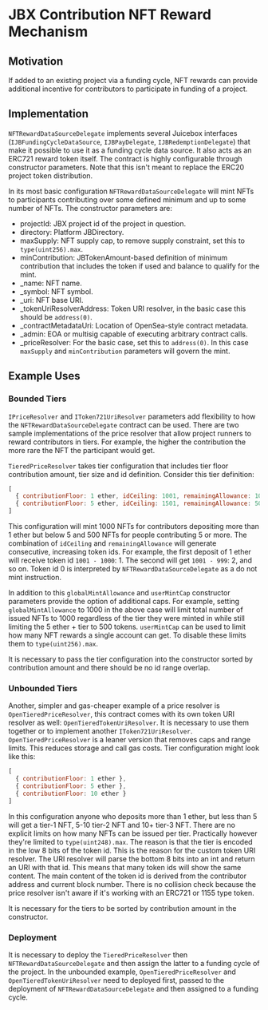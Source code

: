 # JBX Contribution NFT Reward Mechanism

## Motivation

If added to an existing project via a funding cycle, NFT rewards can provide additional incentive for contributors to participate in funding of a project.

## Implementation

`NFTRewardDataSourceDelegate` implements several Juicebox interfaces (`IJBFundingCycleDataSource`, `IJBPayDelegate`, `IJBRedemptionDelegate`) that make it possible to use it as a funding cycle data source. It also acts as an ERC721 reward token itself. The contract is highly configurable through constructor parameters. Note that this isn't meant to replace the ERC20 project token distribution.

In its most basic configuration `NFTRewardDataSourceDelegate` will mint NFTs to participants contributing over some defined minimum and up to some number of NFTs. The constructor parameters are:

- projectId: JBX project id of the project in question.
- directory: Platform JBDirectory.
- maxSupply: NFT supply cap, to remove supply constraint, set this to `type(uint256).max`.
- minContribution: JBTokenAmount-based definition of minimum contribution that includes the token if used and balance to qualify for the mint.
- _name: NFT name.
- _symbol: NFT symbol.
- _uri: NFT base URI.
- _tokenUriResolverAddress: Token URI resolver, in the basic case this should be `address(0)`.
- _contractMetadataUri: Location of OpenSea-style contract metadata.
- _admin: EOA or multisig capable of executing arbitrary contract calls.
- _priceResolver: For the basic case, set this to `address(0)`. In this case `maxSupply` and `minContribution` parameters will govern the mint.

## Example Uses

### Bounded Tiers

`IPriceResolver` and `IToken721UriResolver` parameters add flexibility to how the `NFTRewardDataSourceDelegate` contract can be used. There are two sample implementations of the price resolver that allow project runners to reward contributors in tiers. For example, the higher the contribution the more rare the NFT the participant would get.

`TieredPriceResolver` takes tier configuration that includes tier floor contribution amount, tier size and id definition. Consider this tier definition:

```js
[
  { contributionFloor: 1 ether, idCeiling: 1001, remainingAllowance: 1000 },
  { contributionFloor: 5 ether, idCeiling: 1501, remainingAllowance: 500 }
]
```

This configuration will mint 1000 NFTs for contributors depositing more than 1 ether but below 5 and 500 NFTs for people contributing 5 or more. The combination of `idCeiling` and `remainingAllowance` will generate consecutive, increasing token ids. For example, the first deposit of 1 ether will receive token id `1001 - 1000`: 1. The second will get `1001 - 999`: 2, and so on. Token id 0 is interpreted by `NFTRewardDataSourceDelegate` as a do not mint instruction.

In addition to this `globalMintAllowance` and `userMintCap` constructor parameters provide the option of additional caps. For example, setting `globalMintAllowance` to 1000 in the above case will limit total number of issued NFTs to 1000 regardless of the tier they were minted in while still limiting the 5 ether + tier to 500 tokens. `userMintCap` can be used to limit how many NFT rewards a single account can get. To disable these limits them to `type(uint256).max`.

It is necessary to pass the tier configuration into the constructor sorted by contribution amount and there should be no id range overlap.

### Unbounded Tiers

Another, simpler and gas-cheaper example of a price resolver is `OpenTieredPriceResolver`, this contract comes with its own token URI resolver as well: `OpenTieredTokenUriResolver`. It is necessary to use them together or to implement another `IToken721UriResolver`. `OpenTieredPriceResolver` is a leaner version that removes caps and range limits. This reduces storage and call gas costs. Tier configuration might look like this:

```js
[
  { contributionFloor: 1 ether },
  { contributionFloor: 5 ether },
  { contributionFloor: 10 ether }
]
```

In this configuration anyone who deposits more than 1 ether, but less than 5 will get a tier-1 NFT, 5-10 tier-2 NFT and 10+ tier-3 NFT. There are no explicit limits on how many NFTs can be issued per tier. Practically however they're limited to `type(uint248).max`. The reason is that the tier is encoded in the low 8 bits of the token id. This is the reason for the custom token URI resolver. The URI resolver will parse the bottom 8 bits into an int and return an URI with that id. This means that many token ids will show the same content. The main content of the token id is derived from the contributor address and current block number. There is no collision check because the price resolver isn't aware if it's working with an ERC721 or 1155 type token.

It is necessary for the tiers to be sorted by contribution amount in the constructor.

### Deployment

It is necessary to deploy the `TieredPriceResolver` then `NFTRewardDataSourceDelegate` and then assign the latter to a funding cycle of the project. In the unbounded example, `OpenTieredPriceResolver` and `OpenTieredTokenUriResolver` need to deployed first, passed to the deployment of `NFTRewardDataSourceDelegate` and then assigned to a funding cycle.
